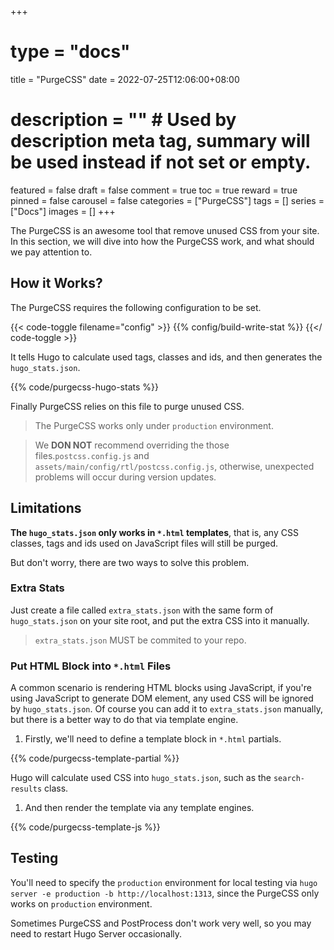 +++
# type = "docs"
title = "PurgeCSS"
date = 2022-07-25T12:06:00+08:00
# description = "" # Used by description meta tag, summary will be used instead if not set or empty.
featured = false
draft = false
comment = true
toc = true
reward = true
pinned = false
carousel = false
categories = ["PurgeCSS"]
tags = []
series = ["Docs"]
images = []
+++

The PurgeCSS is an awesome tool that remove unused CSS from your site.
In this section, we will dive into how the PurgeCSS work, and what should we pay attention to.

<!--more-->

## How it Works?

The PurgeCSS requires the following configuration to be set.

{{< code-toggle filename="config" >}}
{{% config/build-write-stat %}}
{{</ code-toggle >}}

It tells Hugo to calculate used tags, classes and ids, and then generates the `hugo_stats.json`.

{{% code/purgecss-hugo-stats %}}

Finally PurgeCSS relies on this file to purge unused CSS.

> The PurgeCSS works only under `production` environment.

> We **DON NOT** recommend overriding the those files.`postcss.config.js` and `assets/main/config/rtl/postcss.config.js`, otherwise, unexpected problems will occur during version updates.

## Limitations

**The `hugo_stats.json` only works in `*.html` templates**, that is, any CSS classes, tags and ids used on JavaScript files will still be purged.

But don't worry, there are two ways to solve this problem.

### Extra Stats

Just create a file called `extra_stats.json` with the same form of `hugo_stats.json` on your site root, and put the extra CSS into it manually.

> `extra_stats.json` MUST be commited to your repo.

### Put HTML Block into `*.html` Files

A common scenario is rendering HTML blocks using JavaScript, if you're using JavaScript to generate DOM element, any used CSS will be ignored by `hugo_stats.json`. Of course you can add it to `extra_stats.json` manually, but there is a better way to do that via template engine.

1. Firstly, we'll need to define a template block in `*.html` partials.

{{% code/purgecss-template-partial %}}

Hugo will calculate used CSS into `hugo_stats.json`, such as the `search-results` class.

1. And then render the template via any template engines.

{{% code/purgecss-template-js %}}

## Testing

You'll need to specify the `production` environment for local testing via `hugo server -e production -b http://localhost:1313`, since the PurgeCSS only works on `production` environment.

Sometimes PurgeCSS and PostProcess don't work very well, so you may need to restart Hugo Server occasionally.
